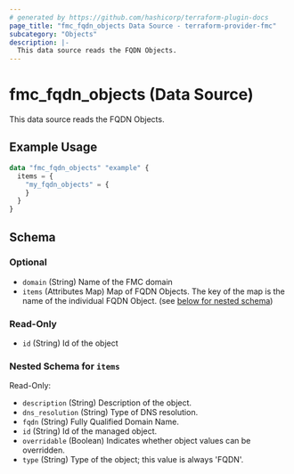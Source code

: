 ```yaml
---
# generated by https://github.com/hashicorp/terraform-plugin-docs
page_title: "fmc_fqdn_objects Data Source - terraform-provider-fmc"
subcategory: "Objects"
description: |-
  This data source reads the FQDN Objects.
---
```


# fmc_fqdn_objects (Data Source)

This data source reads the FQDN Objects.

## Example Usage

```terraform
data "fmc_fqdn_objects" "example" {
  items = {
    "my_fqdn_objects" = {
    }
  }
}
```

<!-- schema generated by tfplugindocs -->
## Schema

### Optional

- `domain` (String) Name of the FMC domain
- `items` (Attributes Map) Map of FQDN Objects. The key of the map is the name of the individual FQDN Object. (see [below for nested schema](#nestedatt--items))

### Read-Only

- `id` (String) Id of the object

<a id="nestedatt--items"></a>
### Nested Schema for `items`

Read-Only:

- `description` (String) Description of the object.
- `dns_resolution` (String) Type of DNS resolution.
- `fqdn` (String) Fully Qualified Domain Name.
- `id` (String) Id of the managed object.
- `overridable` (Boolean) Indicates whether object values can be overridden.
- `type` (String) Type of the object; this value is always 'FQDN'.
